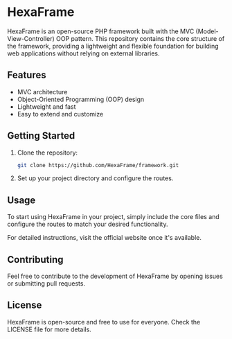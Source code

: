 # HexaFrame

HexaFrame is an open-source PHP framework built with the MVC (Model-View-Controller) OOP pattern. This repository contains the core structure of the framework, providing a lightweight and flexible foundation for building web applications without relying on external libraries.

## Features
- MVC architecture
- Object-Oriented Programming (OOP) design
- Lightweight and fast
- Easy to extend and customize

## Getting Started

1. Clone the repository:
    ```bash
    git clone https://github.com/HexaFrame/framework.git
    ```
2. Set up your project directory and configure the routes.

## Usage

To start using HexaFrame in your project, simply include the core files and configure the routes to match your desired functionality.

For detailed instructions, visit the official website once it's available.

## Contributing

Feel free to contribute to the development of HexaFrame by opening issues or submitting pull requests.

## License

HexaFrame is open-source and free to use for everyone. Check the LICENSE file for more details.
